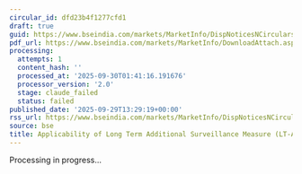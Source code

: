 ```yaml
---
circular_id: dfd23b4f1277cfd1
draft: true
guid: https://www.bseindia.com/markets/MarketInfo/DispNoticesNCirculars.aspx?Noticeid={05B0DF44-DB32-40AA-99C0-15E9A2CE8328}&noticeno=20250929-69&dt=09/29/2025&icount=69&totcount=87&flag=0
pdf_url: https://www.bseindia.com/markets/MarketInfo/DownloadAttach.aspx?id=20250929-69&attachedId=cecc68ff-7d2a-451a-afb4-970d0d498a11
processing:
  attempts: 1
  content_hash: ''
  processed_at: '2025-09-30T01:41:16.191676'
  processor_version: '2.0'
  stage: claude_failed
  status: failed
published_date: '2025-09-29T13:29:19+00:00'
rss_url: https://www.bseindia.com/markets/MarketInfo/DispNoticesNCirculars.aspx?Noticeid={05B0DF44-DB32-40AA-99C0-15E9A2CE8328}&noticeno=20250929-69&dt=09/29/2025&icount=69&totcount=87&flag=0
source: bse
title: Applicability of Long Term Additional Surveillance Measure (LT-ASM)
---
```


Processing in progress...